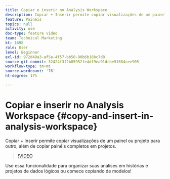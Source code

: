 ```yaml
---
title: Copiar e inserir no Analysis Workspace
description: Copiar + Inserir permite copiar visualizações de um painel ou projeto para outro, além de copiar painéis completos em projetos.
feature: Painéis
topics: null
activity: use
doc-type: feature video
team: Technical Marketing
kt: 1698
role: User
level: Beginner
exl-id: 972d49a3-af5e-4f57-bb50-90b6b16bc7d8
source-git-commit: 32424f3f2b05952fe4df9ea91dcbe51684cee905
workflow-type: tm+mt
source-wordcount: '76'
ht-degree: 17%

---
```


# Copiar e inserir no Analysis Workspace {#copy-and-insert-in-analysis-workspace}

Copiar + Inserir permite copiar visualizações de um painel ou projeto para outro, além de copiar painéis completos em projetos.

>[!VIDEO](https://video.tv.adobe.com/v/23230/?quality=12)

Use essa funcionalidade para organizar suas análises em histórias e projetos de dados lógicos ou comece copiando de modelos!
